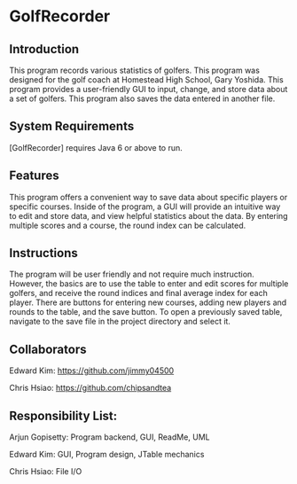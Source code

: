 GolfRecorder
============

## Introduction  

This program records various statistics of golfers. This program was designed for the golf coach at Homestead High School, Gary Yoshida. This program provides a user-friendly GUI to input, change, and store data about a set of golfers. This program also saves the data entered in another file.

## System Requirements

[GolfRecorder] requires Java 6 or above to run.

## Features

This program offers a convenient way to save data about specific players or specific courses. Inside of the program, a GUI will provide an intuitive way to edit and store data, and view helpful statistics about the data. By entering multiple scores and a course, the round index can be calculated. 	 

## Instructions 

The program will be user friendly and not require much instruction. However, the basics are to use the table to enter and edit scores for multiple golfers, and receive the round indices and final average index for each player. There are buttons for entering new courses, adding new players and rounds to the table, and the save button. To open a previously saved table, navigate to the save file in the project directory and select it. 

## Collaborators 

Edward Kim: https://github.com/jimmy04500

Chris Hsiao: https://github.com/chipsandtea

## Responsibility List: 	

Arjun Gopisetty: Program backend, GUI, ReadMe, UML 

Edward Kim: GUI, Program design, JTable mechanics 

Chris Hsiao: File I/O




